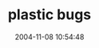 ---
date: 2004-11-08 10:54:48
link:
  source: delicious
  source_url: https://del.icio.us/roytang
  text: plastic bugs
  url: http://www.plasticbugs.com/
slug: plastic-bugs
source: delicious
tags:
- blogs
- tech
title: plastic bugs
---